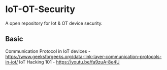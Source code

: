 # IoT-OT-Security
A open repository for Iot &amp; OT device security.

## Basic
Communication Protocol in IoT devices - https://www.geeksforgeeks.org/data-link-layer-communication-protocols-in-iot/
IoT Hacking 101 - https://youtu.be/fa9zuA-8e4U
